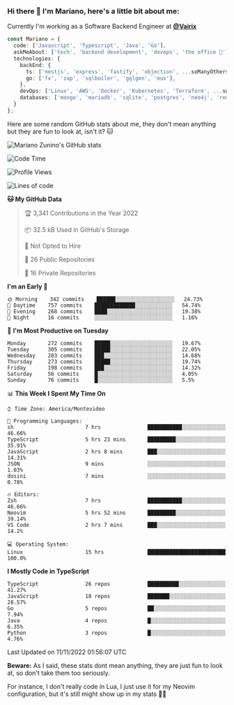 ### Hi there 👋 I'm Mariano, here's a little bit about me:

Currently I'm working as a Software Backend Engineer at [**@Vairix**](https://vairix.com)

```ts
const Mariano = {
  code: ['Javascript', 'Typescript', 'Java', 'Go'],
  askMeAbout: ['tech', 'backend development', 'devops', 'the office 💼'],
  technologies: {
    backEnd: {
      ts: ['nestjs', 'express', 'fastify', 'objection', ...soManyOthersFrameworks],
      go: ['fx', 'zap', 'sqlboiler', 'gqlgen', 'mux'],
    },
    devOps: ['Linux', 'AWS', 'Docker', 'Kubernetes', 'Terraform', ...soManyOthersTools],
    databases: ['mongo', 'mariadb', 'sqlite', 'postgres', 'neo4j', 'redis'],
  }
};
```

Here are some random GitHub stats about me, they don't mean anything but they are fun to look at, isn't it? 🐱

![Mariano Zunino's GitHub stats](https://github-readme-stats.vercel.app/api?username=marianozunino&count_private=true&show_icons=true&theme=radical)

<!--START_SECTION:waka-->
![Code Time](http://img.shields.io/badge/Code%20Time-303%20hrs%2042%20mins-blue)

![Profile Views](http://img.shields.io/badge/Profile%20Views-1-blue)

![Lines of code](https://img.shields.io/badge/From%20Hello%20World%20I%27ve%20Written-360%20Thousand%20lines%20of%20code-blue)

**🐱 My GitHub Data** 

> 🏆 3,341 Contributions in the Year 2022
 > 
> 📦 32.5 kB Used in GitHub's Storage 
 > 
> 🚫 Not Opted to Hire
 > 
> 📜 26 Public Repositories 
 > 
> 🔑 16 Private Repositories  
 > 
**I'm an Early 🐤** 

```text
🌞 Morning    342 commits    ██████░░░░░░░░░░░░░░░░░░░   24.73% 
🌆 Daytime    757 commits    █████████████░░░░░░░░░░░░   54.74% 
🌃 Evening    268 commits    ████░░░░░░░░░░░░░░░░░░░░░   19.38% 
🌙 Night      16 commits     ░░░░░░░░░░░░░░░░░░░░░░░░░   1.16%

```
📅 **I'm Most Productive on Tuesday** 

```text
Monday       272 commits    █████░░░░░░░░░░░░░░░░░░░░   19.67% 
Tuesday      305 commits    █████░░░░░░░░░░░░░░░░░░░░   22.05% 
Wednesday    203 commits    ███░░░░░░░░░░░░░░░░░░░░░░   14.68% 
Thursday     273 commits    █████░░░░░░░░░░░░░░░░░░░░   19.74% 
Friday       198 commits    ███░░░░░░░░░░░░░░░░░░░░░░   14.32% 
Saturday     56 commits     █░░░░░░░░░░░░░░░░░░░░░░░░   4.05% 
Sunday       76 commits     █░░░░░░░░░░░░░░░░░░░░░░░░   5.5%

```


📊 **This Week I Spent My Time On** 

```text
⌚︎ Time Zone: America/Montevideo

💬 Programming Languages: 
sh                       7 hrs               ███████████░░░░░░░░░░░░░░   46.66% 
TypeScript               5 hrs 23 mins       █████████░░░░░░░░░░░░░░░░   35.91% 
JavaScript               2 hrs 8 mins        ███░░░░░░░░░░░░░░░░░░░░░░   14.31% 
JSON                     9 mins              ░░░░░░░░░░░░░░░░░░░░░░░░░   1.03% 
dosini                   7 mins              ░░░░░░░░░░░░░░░░░░░░░░░░░   0.78%

🔥 Editors: 
Zsh                      7 hrs               ███████████░░░░░░░░░░░░░░   46.66% 
Neovim                   5 hrs 52 mins       █████████░░░░░░░░░░░░░░░░   39.14% 
VS Code                  2 hrs 7 mins        ███░░░░░░░░░░░░░░░░░░░░░░   14.2%

💻 Operating System: 
Linux                    15 hrs              █████████████████████████   100.0%

```

**I Mostly Code in TypeScript** 

```text
TypeScript               26 repos            ██████████░░░░░░░░░░░░░░░   41.27% 
JavaScript               18 repos            ███████░░░░░░░░░░░░░░░░░░   28.57% 
Go                       5 repos             ██░░░░░░░░░░░░░░░░░░░░░░░   7.94% 
Java                     4 repos             █░░░░░░░░░░░░░░░░░░░░░░░░   6.35% 
Python                   3 repos             █░░░░░░░░░░░░░░░░░░░░░░░░   4.76%

```



 Last Updated on 11/11/2022 01:56:07 UTC
<!--END_SECTION:waka-->

**Beware:** As I said, these stats dont mean anything, they are just fun to look at, so don't take them too seriously.

For instance, I don't really code in Lua, I just use it for my Neovim configuration, but it's still might show up in my stats 🤷‍♂️
